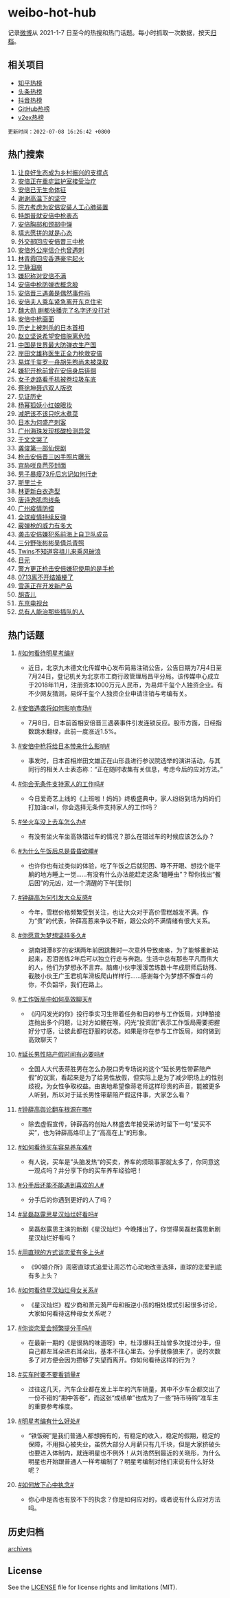 # weibo-hot-hub

记录[微博](https://www.weibo.com)从 2021-1-7 日至今的热搜和热门话题。每小时抓取一次数据，按天[归档](archives)。

## 相关项目

- [知乎热榜](https://github.com/lonnyzhang423/zhihu-hot-hub)
- [头条热榜](https://github.com/lonnyzhang423/toutiao-hot-hub)
- [抖音热榜](https://github.com/lonnyzhang423/douyin-hot-hub)
- [GitHub热榜](https://github.com/lonnyzhang423/github-hot-hub)
- [v2ex热榜](https://github.com/lonnyzhang423/v2ex-hot-hub)


`更新时间：2022-07-08 16:26:42 +0800`

## 热门搜索

1. [让良好生态成为乡村振兴的支撑点](https://m.weibo.cn/search?containerid=100103type%3D1%26t%3D10%26q%3D%23%E8%AE%A9%E8%89%AF%E5%A5%BD%E7%94%9F%E6%80%81%E6%88%90%E4%B8%BA%E4%B9%A1%E6%9D%91%E6%8C%AF%E5%85%B4%E7%9A%84%E6%94%AF%E6%92%91%E7%82%B9%23&stream_entry_id=51&isnewpage=1&extparam=seat%3D1%26filter_type%3Drealtimehot%26dgr%3D0%26cate%3D10103%26pos%3D0%26c_type%3D51%26display_time%3D1657268801%26pre_seqid%3D165726880138502869222&luicode=10000011&lfid=106003type%253D25%2526t%253D3%2526disable_hot%253D1%2526filter_type%253Drealtimehot)
1. [安倍正在重症监护室接受治疗](https://m.weibo.cn/search?containerid=100103type%3D1%26t%3D10%26q%3D%23%E5%AE%89%E5%80%8D%E6%AD%A3%E5%9C%A8%E9%87%8D%E7%97%87%E7%9B%91%E6%8A%A4%E5%AE%A4%E6%8E%A5%E5%8F%97%E6%B2%BB%E7%96%97%23&stream_entry_id=31&isnewpage=1&extparam=seat%3D1%26filter_type%3Drealtimehot%26dgr%3D0%26c_type%3D31%26realpos%3D1%26flag%3D4%26cate%3D0%26lcate%3D5001%26pos%3D0%26display_time%3D1657268801%26pre_seqid%3D165726880138502869222&luicode=10000011&lfid=106003type%253D25%2526t%253D3%2526disable_hot%253D1%2526filter_type%253Drealtimehot)
1. [安倍已无生命体征](https://m.weibo.cn/search?containerid=100103type%3D1%26t%3D10%26q%3D%23%E5%AE%89%E5%80%8D%E5%B7%B2%E6%97%A0%E7%94%9F%E5%91%BD%E4%BD%93%E5%BE%81%23&stream_entry_id=31&isnewpage=1&extparam=seat%3D1%26filter_type%3Drealtimehot%26dgr%3D0%26c_type%3D31%26realpos%3D2%26flag%3D4%26cate%3D0%26lcate%3D5001%26pos%3D1%26display_time%3D1657268801%26pre_seqid%3D165726880138502869222&luicode=10000011&lfid=106003type%253D25%2526t%253D3%2526disable_hot%253D1%2526filter_type%253Drealtimehot)
1. [谢谢高温下的坚守](https://m.weibo.cn/search?containerid=100103type%3D1%26t%3D10%26q%3D%23%E8%B0%A2%E8%B0%A2%E9%AB%98%E6%B8%A9%E4%B8%8B%E7%9A%84%E5%9D%9A%E5%AE%88%23&stream_entry_id=31&isnewpage=1&extparam=seat%3D1%26filter_type%3Drealtimehot%26dgr%3D0%26c_type%3D31%26realpos%3D3%26flag%3D0%26cate%3D0%26lcate%3D5001%26pos%3D2%26display_time%3D1657268801%26pre_seqid%3D165726880138502869222&luicode=10000011&lfid=106003type%253D25%2526t%253D3%2526disable_hot%253D1%2526filter_type%253Drealtimehot)
1. [院方考虑为安倍安装人工心肺装置](https://m.weibo.cn/search?containerid=100103type%3D1%26t%3D10%26q%3D%23%E9%99%A2%E6%96%B9%E8%80%83%E8%99%91%E4%B8%BA%E5%AE%89%E5%80%8D%E5%AE%89%E8%A3%85%E4%BA%BA%E5%B7%A5%E5%BF%83%E8%82%BA%E8%A3%85%E7%BD%AE%23&stream_entry_id=31&isnewpage=1&extparam=seat%3D1%26filter_type%3Drealtimehot%26dgr%3D0%26c_type%3D31%26realpos%3D4%26flag%3D1%26cate%3D0%26lcate%3D5001%26pos%3D3%26display_time%3D1657268801%26pre_seqid%3D165726880138502869222&luicode=10000011&lfid=106003type%253D25%2526t%253D3%2526disable_hot%253D1%2526filter_type%253Drealtimehot)
1. [特朗普就安倍中枪表态](https://m.weibo.cn/search?containerid=100103type%3D1%26t%3D10%26q%3D%23%E7%89%B9%E6%9C%97%E6%99%AE%E5%B0%B1%E5%AE%89%E5%80%8D%E4%B8%AD%E6%9E%AA%E8%A1%A8%E6%80%81%23&stream_entry_id=31&isnewpage=1&extparam=seat%3D1%26filter_type%3Drealtimehot%26dgr%3D0%26c_type%3D31%26realpos%3D5%26flag%3D2%26cate%3D0%26lcate%3D5001%26pos%3D4%26display_time%3D1657268801%26pre_seqid%3D165726880138502869222&luicode=10000011&lfid=106003type%253D25%2526t%253D3%2526disable_hot%253D1%2526filter_type%253Drealtimehot)
1. [安倍胸部和颈部中弹](https://m.weibo.cn/search?containerid=100103type%3D1%26t%3D10%26q%3D%23%E5%AE%89%E5%80%8D%E8%83%B8%E9%83%A8%E5%92%8C%E9%A2%88%E9%83%A8%E4%B8%AD%E5%BC%B9%23&stream_entry_id=31&isnewpage=1&extparam=seat%3D1%26filter_type%3Drealtimehot%26dgr%3D0%26c_type%3D31%26realpos%3D6%26flag%3D1%26cate%3D0%26lcate%3D5001%26pos%3D5%26display_time%3D1657268801%26pre_seqid%3D165726880138502869222&luicode=10000011&lfid=106003type%253D25%2526t%253D3%2526disable_hot%253D1%2526filter_type%253Drealtimehot)
1. [填志愿拼的就是心态](https://m.weibo.cn/search?containerid=100103type%3D1%26t%3D10%26q%3D%23%E5%A1%AB%E5%BF%97%E6%84%BF%E6%8B%BC%E7%9A%84%E5%B0%B1%E6%98%AF%E5%BF%83%E6%80%81%23&stream_entry_id=31&isnewpage=1&extparam=seat%3D1%26filter_type%3Drealtimehot%26adid%3D159246%26c_type%3D31%26dgr%3D0%26cate%3D0%26lcate%3D5001%26pos%3D6%26display_time%3D1657268801%26pre_seqid%3D165726880138502869222&luicode=10000011&lfid=106003type%253D25%2526t%253D3%2526disable_hot%253D1%2526filter_type%253Drealtimehot)
1. [外交部回应安倍晋三中枪](https://m.weibo.cn/search?containerid=100103type%3D1%26t%3D10%26q%3D%23%E5%A4%96%E4%BA%A4%E9%83%A8%E5%9B%9E%E5%BA%94%E5%AE%89%E5%80%8D%E6%99%8B%E4%B8%89%E4%B8%AD%E6%9E%AA%23&stream_entry_id=31&isnewpage=1&extparam=seat%3D1%26filter_type%3Drealtimehot%26dgr%3D0%26c_type%3D31%26realpos%3D7%26flag%3D1%26cate%3D0%26lcate%3D5001%26pos%3D7%26display_time%3D1657268801%26pre_seqid%3D165726880138502869222&luicode=10000011&lfid=106003type%253D25%2526t%253D3%2526disable_hot%253D1%2526filter_type%253Drealtimehot)
1. [安倍外公岸信介也曾遇刺](https://m.weibo.cn/search?containerid=100103type%3D1%26t%3D10%26q%3D%23%E5%AE%89%E5%80%8D%E5%A4%96%E5%85%AC%E5%B2%B8%E4%BF%A1%E4%BB%8B%E4%B9%9F%E6%9B%BE%E9%81%87%E5%88%BA%23&stream_entry_id=31&isnewpage=1&extparam=seat%3D1%26filter_type%3Drealtimehot%26dgr%3D0%26c_type%3D31%26realpos%3D8%26flag%3D1%26cate%3D0%26lcate%3D5001%26pos%3D8%26display_time%3D1657268801%26pre_seqid%3D165726880138502869222&luicode=10000011&lfid=106003type%253D25%2526t%253D3%2526disable_hot%253D1%2526filter_type%253Drealtimehot)
1. [林青霞回应香港豪宅起火](https://m.weibo.cn/search?containerid=100103type%3D1%26t%3D10%26q%3D%23%E6%9E%97%E9%9D%92%E9%9C%9E%E5%9B%9E%E5%BA%94%E9%A6%99%E6%B8%AF%E8%B1%AA%E5%AE%85%E8%B5%B7%E7%81%AB%23&stream_entry_id=31&isnewpage=1&extparam=seat%3D1%26filter_type%3Drealtimehot%26dgr%3D0%26c_type%3D31%26realpos%3D9%26flag%3D1%26cate%3D0%26lcate%3D5001%26pos%3D9%26display_time%3D1657268801%26pre_seqid%3D165726880138502869222&luicode=10000011&lfid=106003type%253D25%2526t%253D3%2526disable_hot%253D1%2526filter_type%253Drealtimehot)
1. [宁静泪崩](https://m.weibo.cn/search?containerid=100103type%3D1%26t%3D10%26q%3D%23%E5%AE%81%E9%9D%99%E6%B3%AA%E5%B4%A9%23&stream_entry_id=31&isnewpage=1&extparam=seat%3D1%26filter_type%3Drealtimehot%26dgr%3D0%26c_type%3D31%26realpos%3D10%26flag%3D1%26cate%3D0%26lcate%3D5001%26pos%3D10%26display_time%3D1657268801%26pre_seqid%3D165726880138502869222&luicode=10000011&lfid=106003type%253D25%2526t%253D3%2526disable_hot%253D1%2526filter_type%253Drealtimehot)
1. [嫌犯称对安倍不满](https://m.weibo.cn/search?containerid=100103type%3D1%26t%3D10%26q%3D%23%E5%AB%8C%E7%8A%AF%E7%A7%B0%E5%AF%B9%E5%AE%89%E5%80%8D%E4%B8%8D%E6%BB%A1%23&stream_entry_id=31&isnewpage=1&extparam=seat%3D1%26filter_type%3Drealtimehot%26dgr%3D0%26c_type%3D31%26realpos%3D11%26flag%3D0%26cate%3D0%26lcate%3D5001%26pos%3D11%26display_time%3D1657268801%26pre_seqid%3D165726880138502869222&luicode=10000011&lfid=106003type%253D25%2526t%253D3%2526disable_hot%253D1%2526filter_type%253Drealtimehot)
1. [安倍中枪防弹衣概念股](https://m.weibo.cn/search?containerid=100103type%3D1%26t%3D10%26q%3D%23%E5%AE%89%E5%80%8D%E4%B8%AD%E6%9E%AA%E9%98%B2%E5%BC%B9%E8%A1%A3%E6%A6%82%E5%BF%B5%E8%82%A1%23&stream_entry_id=31&isnewpage=1&extparam=seat%3D1%26filter_type%3Drealtimehot%26dgr%3D0%26c_type%3D31%26realpos%3D12%26flag%3D1%26cate%3D0%26lcate%3D5001%26pos%3D12%26display_time%3D1657268801%26pre_seqid%3D165726880138502869222&luicode=10000011&lfid=106003type%253D25%2526t%253D3%2526disable_hot%253D1%2526filter_type%253Drealtimehot)
1. [安倍晋三遇袭是偶然事件吗](https://m.weibo.cn/search?containerid=100103type%3D1%26t%3D10%26q%3D%23%E5%AE%89%E5%80%8D%E6%99%8B%E4%B8%89%E9%81%87%E8%A2%AD%E6%98%AF%E5%81%B6%E7%84%B6%E4%BA%8B%E4%BB%B6%E5%90%97%23&stream_entry_id=31&isnewpage=1&extparam=seat%3D1%26filter_type%3Drealtimehot%26dgr%3D0%26c_type%3D31%26realpos%3D13%26flag%3D1%26cate%3D0%26lcate%3D5001%26pos%3D13%26display_time%3D1657268801%26pre_seqid%3D165726880138502869222&luicode=10000011&lfid=106003type%253D25%2526t%253D3%2526disable_hot%253D1%2526filter_type%253Drealtimehot)
1. [安倍夫人乘车紧急离开东京住宅](https://m.weibo.cn/search?containerid=100103type%3D1%26t%3D10%26q%3D%23%E5%AE%89%E5%80%8D%E5%A4%AB%E4%BA%BA%E4%B9%98%E8%BD%A6%E7%B4%A7%E6%80%A5%E7%A6%BB%E5%BC%80%E4%B8%9C%E4%BA%AC%E4%BD%8F%E5%AE%85%23&stream_entry_id=31&isnewpage=1&extparam=seat%3D1%26filter_type%3Drealtimehot%26dgr%3D0%26c_type%3D31%26realpos%3D14%26flag%3D2%26cate%3D0%26lcate%3D5001%26pos%3D14%26display_time%3D1657268801%26pre_seqid%3D165726880138502869222&luicode=10000011&lfid=106003type%253D25%2526t%253D3%2526disable_hot%253D1%2526filter_type%253Drealtimehot)
1. [魏大勋 剧都快播完了名字还没打对](https://m.weibo.cn/search?containerid=100103type%3D1%26t%3D10%26q%3D%E9%AD%8F%E5%A4%A7%E5%8B%8B+%E5%89%A7%E9%83%BD%E5%BF%AB%E6%92%AD%E5%AE%8C%E4%BA%86%E5%90%8D%E5%AD%97%E8%BF%98%E6%B2%A1%E6%89%93%E5%AF%B9&stream_entry_id=31&isnewpage=1&extparam=seat%3D1%26filter_type%3Drealtimehot%26dgr%3D0%26c_type%3D31%26realpos%3D15%26flag%3D1%26cate%3D0%26lcate%3D5001%26pos%3D15%26display_time%3D1657268801%26pre_seqid%3D165726880138502869222&luicode=10000011&lfid=106003type%253D25%2526t%253D3%2526disable_hot%253D1%2526filter_type%253Drealtimehot)
1. [安倍中枪画面](https://m.weibo.cn/search?containerid=100103type%3D1%26t%3D10%26q%3D%23%E5%AE%89%E5%80%8D%E4%B8%AD%E6%9E%AA%E7%94%BB%E9%9D%A2%23&stream_entry_id=31&isnewpage=1&extparam=seat%3D1%26filter_type%3Drealtimehot%26dgr%3D0%26c_type%3D31%26realpos%3D16%26flag%3D2%26cate%3D0%26lcate%3D5001%26pos%3D16%26display_time%3D1657268801%26pre_seqid%3D165726880138502869222&luicode=10000011&lfid=106003type%253D25%2526t%253D3%2526disable_hot%253D1%2526filter_type%253Drealtimehot)
1. [历史上被刺杀的日本首相](https://m.weibo.cn/search?containerid=100103type%3D1%26t%3D10%26q%3D%23%E5%8E%86%E5%8F%B2%E4%B8%8A%E8%A2%AB%E5%88%BA%E6%9D%80%E7%9A%84%E6%97%A5%E6%9C%AC%E9%A6%96%E7%9B%B8%23&stream_entry_id=31&isnewpage=1&extparam=seat%3D1%26filter_type%3Drealtimehot%26dgr%3D0%26c_type%3D31%26realpos%3D17%26flag%3D1%26cate%3D0%26lcate%3D5001%26pos%3D17%26display_time%3D1657268801%26pre_seqid%3D165726880138502869222&luicode=10000011&lfid=106003type%253D25%2526t%253D3%2526disable_hot%253D1%2526filter_type%253Drealtimehot)
1. [赵立坚说希望安倍脱离危险](https://m.weibo.cn/search?containerid=100103type%3D1%26t%3D10%26q%3D%23%E8%B5%B5%E7%AB%8B%E5%9D%9A%E8%AF%B4%E5%B8%8C%E6%9C%9B%E5%AE%89%E5%80%8D%E8%84%B1%E7%A6%BB%E5%8D%B1%E9%99%A9%23&stream_entry_id=31&isnewpage=1&extparam=seat%3D1%26filter_type%3Drealtimehot%26dgr%3D0%26c_type%3D31%26realpos%3D18%26flag%3D1%26cate%3D0%26lcate%3D5001%26pos%3D18%26display_time%3D1657268801%26pre_seqid%3D165726880138502869222&luicode=10000011&lfid=106003type%253D25%2526t%253D3%2526disable_hot%253D1%2526filter_type%253Drealtimehot)
1. [中国是世界最大防弹衣生产国](https://m.weibo.cn/search?containerid=100103type%3D1%26t%3D10%26q%3D%23%E4%B8%AD%E5%9B%BD%E6%98%AF%E4%B8%96%E7%95%8C%E6%9C%80%E5%A4%A7%E9%98%B2%E5%BC%B9%E8%A1%A3%E7%94%9F%E4%BA%A7%E5%9B%BD%23&stream_entry_id=31&isnewpage=1&extparam=seat%3D1%26filter_type%3Drealtimehot%26dgr%3D0%26c_type%3D31%26realpos%3D19%26flag%3D0%26cate%3D0%26lcate%3D5001%26pos%3D19%26display_time%3D1657268801%26pre_seqid%3D165726880138502869222&luicode=10000011&lfid=106003type%253D25%2526t%253D3%2526disable_hot%253D1%2526filter_type%253Drealtimehot)
1. [岸田文雄称医生正全力抢救安倍](https://m.weibo.cn/search?containerid=100103type%3D1%26t%3D10%26q%3D%23%E5%B2%B8%E7%94%B0%E6%96%87%E9%9B%84%E7%A7%B0%E5%8C%BB%E7%94%9F%E6%AD%A3%E5%85%A8%E5%8A%9B%E6%8A%A2%E6%95%91%E5%AE%89%E5%80%8D%23&stream_entry_id=31&isnewpage=1&extparam=seat%3D1%26filter_type%3Drealtimehot%26dgr%3D0%26c_type%3D31%26realpos%3D20%26flag%3D0%26cate%3D0%26lcate%3D5001%26pos%3D20%26display_time%3D1657268801%26pre_seqid%3D165726880138502869222&luicode=10000011&lfid=106003type%253D25%2526t%253D3%2526disable_hot%253D1%2526filter_type%253Drealtimehot)
1. [易烊千玺罗一舟胡先煦尚未被录取](https://m.weibo.cn/search?containerid=100103type%3D1%26t%3D10%26q%3D%23%E6%98%93%E7%83%8A%E5%8D%83%E7%8E%BA%E7%BD%97%E4%B8%80%E8%88%9F%E8%83%A1%E5%85%88%E7%85%A6%E5%B0%9A%E6%9C%AA%E8%A2%AB%E5%BD%95%E5%8F%96%23&stream_entry_id=31&isnewpage=1&extparam=seat%3D1%26filter_type%3Drealtimehot%26dgr%3D0%26c_type%3D31%26realpos%3D21%26flag%3D2%26cate%3D0%26lcate%3D5001%26pos%3D21%26display_time%3D1657268801%26pre_seqid%3D165726880138502869222&luicode=10000011&lfid=106003type%253D25%2526t%253D3%2526disable_hot%253D1%2526filter_type%253Drealtimehot)
1. [嫌犯开枪前曾在安倍身后徘徊](https://m.weibo.cn/search?containerid=100103type%3D1%26t%3D10%26q%3D%23%E5%AB%8C%E7%8A%AF%E5%BC%80%E6%9E%AA%E5%89%8D%E6%9B%BE%E5%9C%A8%E5%AE%89%E5%80%8D%E8%BA%AB%E5%90%8E%E5%BE%98%E5%BE%8A%23&stream_entry_id=31&isnewpage=1&extparam=seat%3D1%26filter_type%3Drealtimehot%26dgr%3D0%26c_type%3D31%26realpos%3D22%26flag%3D0%26cate%3D0%26lcate%3D5001%26pos%3D22%26display_time%3D1657268801%26pre_seqid%3D165726880138502869222&luicode=10000011&lfid=106003type%253D25%2526t%253D3%2526disable_hot%253D1%2526filter_type%253Drealtimehot)
1. [女子走路看手机被卷垃圾车底](https://m.weibo.cn/search?containerid=100103type%3D1%26t%3D10%26q%3D%23%E5%A5%B3%E5%AD%90%E8%B5%B0%E8%B7%AF%E7%9C%8B%E6%89%8B%E6%9C%BA%E8%A2%AB%E5%8D%B7%E5%9E%83%E5%9C%BE%E8%BD%A6%E5%BA%95%23&stream_entry_id=31&isnewpage=1&extparam=seat%3D1%26filter_type%3Drealtimehot%26dgr%3D0%26c_type%3D31%26realpos%3D23%26flag%3D1%26cate%3D0%26lcate%3D5001%26pos%3D23%26display_time%3D1657268801%26pre_seqid%3D165726880138502869222&luicode=10000011&lfid=106003type%253D25%2526t%253D3%2526disable_hot%253D1%2526filter_type%253Drealtimehot)
1. [蔡徐坤聂远双人版欲](https://m.weibo.cn/search?containerid=100103type%3D1%26t%3D10%26q%3D%23%E8%94%A1%E5%BE%90%E5%9D%A4%E8%81%82%E8%BF%9C%E5%8F%8C%E4%BA%BA%E7%89%88%E6%AC%B2%23&stream_entry_id=31&isnewpage=1&extparam=seat%3D1%26filter_type%3Drealtimehot%26dgr%3D0%26c_type%3D31%26realpos%3D24%26flag%3D1%26cate%3D0%26lcate%3D5001%26pos%3D24%26display_time%3D1657268801%26pre_seqid%3D165726880138502869222&luicode=10000011&lfid=106003type%253D25%2526t%253D3%2526disable_hot%253D1%2526filter_type%253Drealtimehot)
1. [见证历史](https://m.weibo.cn/search?containerid=100103type%3D1%26t%3D10%26q%3D%E8%A7%81%E8%AF%81%E5%8E%86%E5%8F%B2&stream_entry_id=31&isnewpage=1&extparam=seat%3D1%26filter_type%3Drealtimehot%26dgr%3D0%26c_type%3D31%26realpos%3D25%26flag%3D0%26cate%3D0%26lcate%3D5001%26pos%3D25%26display_time%3D1657268801%26pre_seqid%3D165726880138502869222&luicode=10000011&lfid=106003type%253D25%2526t%253D3%2526disable_hot%253D1%2526filter_type%253Drealtimehot)
1. [杨幂狐妖小红娘眼妆](https://m.weibo.cn/search?containerid=100103type%3D1%26t%3D10%26q%3D%23%E6%9D%A8%E5%B9%82%E7%8B%90%E5%A6%96%E5%B0%8F%E7%BA%A2%E5%A8%98%E7%9C%BC%E5%A6%86%23&stream_entry_id=31&isnewpage=1&extparam=seat%3D1%26filter_type%3Drealtimehot%26dgr%3D0%26c_type%3D31%26realpos%3D26%26flag%3D0%26cate%3D0%26lcate%3D5001%26pos%3D26%26display_time%3D1657268801%26pre_seqid%3D165726880138502869222&luicode=10000011&lfid=106003type%253D25%2526t%253D3%2526disable_hot%253D1%2526filter_type%253Drealtimehot)
1. [减肥该不该只吃水煮菜](https://m.weibo.cn/search?containerid=100103type%3D1%26t%3D10%26q%3D%23%E5%87%8F%E8%82%A5%E8%AF%A5%E4%B8%8D%E8%AF%A5%E5%8F%AA%E5%90%83%E6%B0%B4%E7%85%AE%E8%8F%9C%23&stream_entry_id=31&isnewpage=1&extparam=seat%3D1%26filter_type%3Drealtimehot%26dgr%3D0%26c_type%3D31%26realpos%3D27%26flag%3D0%26cate%3D0%26lcate%3D5001%26pos%3D27%26display_time%3D1657268801%26pre_seqid%3D165726880138502869222&luicode=10000011&lfid=106003type%253D25%2526t%253D3%2526disable_hot%253D1%2526filter_type%253Drealtimehot)
1. [日本为何盛产刺客](https://m.weibo.cn/search?containerid=100103type%3D1%26t%3D10%26q%3D%23%E6%97%A5%E6%9C%AC%E4%B8%BA%E4%BD%95%E7%9B%9B%E4%BA%A7%E5%88%BA%E5%AE%A2%23&stream_entry_id=31&isnewpage=1&extparam=seat%3D1%26filter_type%3Drealtimehot%26dgr%3D0%26c_type%3D31%26realpos%3D28%26flag%3D1%26cate%3D0%26lcate%3D5001%26pos%3D28%26display_time%3D1657268801%26pre_seqid%3D165726880138502869222&luicode=10000011&lfid=106003type%253D25%2526t%253D3%2526disable_hot%253D1%2526filter_type%253Drealtimehot)
1. [广州海珠发现核酸检测异常](https://m.weibo.cn/search?containerid=100103type%3D1%26t%3D10%26q%3D%E5%B9%BF%E5%B7%9E%E6%B5%B7%E7%8F%A0%E5%8F%91%E7%8E%B0%E6%A0%B8%E9%85%B8%E6%A3%80%E6%B5%8B%E5%BC%82%E5%B8%B8&stream_entry_id=31&isnewpage=1&extparam=seat%3D1%26filter_type%3Drealtimehot%26dgr%3D0%26c_type%3D31%26realpos%3D29%26flag%3D0%26cate%3D0%26lcate%3D5001%26pos%3D29%26display_time%3D1657268801%26pre_seqid%3D165726880138502869222&luicode=10000011&lfid=106003type%253D25%2526t%253D3%2526disable_hot%253D1%2526filter_type%253Drealtimehot)
1. [于文文哭了](https://m.weibo.cn/search?containerid=100103type%3D1%26t%3D10%26q%3D%23%E4%BA%8E%E6%96%87%E6%96%87%E5%93%AD%E4%BA%86%23&stream_entry_id=31&isnewpage=1&extparam=seat%3D1%26filter_type%3Drealtimehot%26dgr%3D0%26c_type%3D31%26realpos%3D30%26flag%3D0%26cate%3D0%26lcate%3D5001%26pos%3D30%26display_time%3D1657268801%26pre_seqid%3D165726880138502869222&luicode=10000011&lfid=106003type%253D25%2526t%253D3%2526disable_hot%253D1%2526filter_type%253Drealtimehot)
1. [龚俊第一部仙侠剧](https://m.weibo.cn/search?containerid=100103type%3D1%26t%3D10%26q%3D%23%E9%BE%9A%E4%BF%8A%E7%AC%AC%E4%B8%80%E9%83%A8%E4%BB%99%E4%BE%A0%E5%89%A7%23&stream_entry_id=31&isnewpage=1&extparam=seat%3D1%26filter_type%3Drealtimehot%26dgr%3D0%26c_type%3D31%26realpos%3D31%26flag%3D1%26cate%3D0%26lcate%3D5001%26pos%3D31%26display_time%3D1657268801%26pre_seqid%3D165726880138502869222&luicode=10000011&lfid=106003type%253D25%2526t%253D3%2526disable_hot%253D1%2526filter_type%253Drealtimehot)
1. [枪击安倍晋三凶手照片曝光](https://m.weibo.cn/search?containerid=100103type%3D1%26t%3D10%26q%3D%23%E6%9E%AA%E5%87%BB%E5%AE%89%E5%80%8D%E6%99%8B%E4%B8%89%E5%87%B6%E6%89%8B%E7%85%A7%E7%89%87%E6%9B%9D%E5%85%89%23&stream_entry_id=31&isnewpage=1&extparam=seat%3D1%26filter_type%3Drealtimehot%26dgr%3D0%26c_type%3D31%26realpos%3D32%26flag%3D0%26cate%3D0%26lcate%3D5001%26pos%3D32%26display_time%3D1657268801%26pre_seqid%3D165726880138502869222&luicode=10000011&lfid=106003type%253D25%2526t%253D3%2526disable_hot%253D1%2526filter_type%253Drealtimehot)
1. [宫胁咲良芭莎封面](https://m.weibo.cn/search?containerid=100103type%3D1%26t%3D10%26q%3D%23%E5%AE%AB%E8%83%81%E5%92%B2%E8%89%AF%E8%8A%AD%E8%8E%8E%E5%B0%81%E9%9D%A2%23&stream_entry_id=31&isnewpage=1&extparam=seat%3D1%26filter_type%3Drealtimehot%26dgr%3D0%26c_type%3D31%26realpos%3D33%26flag%3D1%26cate%3D0%26lcate%3D5001%26pos%3D33%26display_time%3D1657268801%26pre_seqid%3D165726880138502869222&luicode=10000011&lfid=106003type%253D25%2526t%253D3%2526disable_hot%253D1%2526filter_type%253Drealtimehot)
1. [男子暴瘦73斤后忘记如何行走](https://m.weibo.cn/search?containerid=100103type%3D1%26t%3D10%26q%3D%23%E7%94%B7%E5%AD%90%E6%9A%B4%E7%98%A673%E6%96%A4%E5%90%8E%E5%BF%98%E8%AE%B0%E5%A6%82%E4%BD%95%E8%A1%8C%E8%B5%B0%23&stream_entry_id=31&isnewpage=1&extparam=seat%3D1%26filter_type%3Drealtimehot%26dgr%3D0%26c_type%3D31%26realpos%3D34%26flag%3D0%26cate%3D0%26lcate%3D5001%26pos%3D34%26display_time%3D1657268801%26pre_seqid%3D165726880138502869222&luicode=10000011&lfid=106003type%253D25%2526t%253D3%2526disable_hot%253D1%2526filter_type%253Drealtimehot)
1. [斯里兰卡](https://m.weibo.cn/search?containerid=100103type%3D1%26t%3D10%26q%3D%E6%96%AF%E9%87%8C%E5%85%B0%E5%8D%A1&stream_entry_id=31&isnewpage=1&extparam=seat%3D1%26filter_type%3Drealtimehot%26dgr%3D0%26c_type%3D31%26realpos%3D35%26flag%3D1%26cate%3D0%26lcate%3D5001%26pos%3D35%26display_time%3D1657268801%26pre_seqid%3D165726880138502869222&luicode=10000011&lfid=106003type%253D25%2526t%253D3%2526disable_hot%253D1%2526filter_type%253Drealtimehot)
1. [林更新白衣造型](https://m.weibo.cn/search?containerid=100103type%3D1%26t%3D10%26q%3D%23%E6%9E%97%E6%9B%B4%E6%96%B0%E7%99%BD%E8%A1%A3%E9%80%A0%E5%9E%8B%23&stream_entry_id=31&isnewpage=1&extparam=seat%3D1%26filter_type%3Drealtimehot%26dgr%3D0%26c_type%3D31%26realpos%3D36%26flag%3D1%26cate%3D0%26lcate%3D5001%26pos%3D36%26display_time%3D1657268801%26pre_seqid%3D165726880138502869222&luicode=10000011&lfid=106003type%253D25%2526t%253D3%2526disable_hot%253D1%2526filter_type%253Drealtimehot)
1. [唐诗逸肌肉线条](https://m.weibo.cn/search?containerid=100103type%3D1%26t%3D10%26q%3D%23%E5%94%90%E8%AF%97%E9%80%B8%E8%82%8C%E8%82%89%E7%BA%BF%E6%9D%A1%23&stream_entry_id=31&isnewpage=1&extparam=seat%3D1%26filter_type%3Drealtimehot%26dgr%3D0%26c_type%3D31%26realpos%3D37%26flag%3D1%26cate%3D0%26lcate%3D5001%26pos%3D37%26display_time%3D1657268801%26pre_seqid%3D165726880138502869222&luicode=10000011&lfid=106003type%253D25%2526t%253D3%2526disable_hot%253D1%2526filter_type%253Drealtimehot)
1. [广州疫情防控](https://m.weibo.cn/search?containerid=100103type%3D1%26t%3D10%26q%3D%E5%B9%BF%E5%B7%9E%E7%96%AB%E6%83%85%E9%98%B2%E6%8E%A7&stream_entry_id=31&isnewpage=1&extparam=seat%3D1%26filter_type%3Drealtimehot%26dgr%3D0%26c_type%3D31%26realpos%3D38%26flag%3D1%26cate%3D0%26lcate%3D5001%26pos%3D38%26display_time%3D1657268801%26pre_seqid%3D165726880138502869222&luicode=10000011&lfid=106003type%253D25%2526t%253D3%2526disable_hot%253D1%2526filter_type%253Drealtimehot)
1. [全球疫情持续反弹](https://m.weibo.cn/search?containerid=100103type%3D1%26t%3D10%26q%3D%23%E5%85%A8%E7%90%83%E7%96%AB%E6%83%85%E6%8C%81%E7%BB%AD%E5%8F%8D%E5%BC%B9%23&stream_entry_id=31&isnewpage=1&extparam=seat%3D1%26filter_type%3Drealtimehot%26dgr%3D0%26c_type%3D31%26realpos%3D39%26flag%3D1%26cate%3D0%26lcate%3D5001%26pos%3D39%26display_time%3D1657268801%26pre_seqid%3D165726880138502869222&luicode=10000011&lfid=106003type%253D25%2526t%253D3%2526disable_hot%253D1%2526filter_type%253Drealtimehot)
1. [霰弹枪的威力有多大](https://m.weibo.cn/search?containerid=100103type%3D1%26t%3D10%26q%3D%23%E9%9C%B0%E5%BC%B9%E6%9E%AA%E7%9A%84%E5%A8%81%E5%8A%9B%E6%9C%89%E5%A4%9A%E5%A4%A7%23&stream_entry_id=31&isnewpage=1&extparam=seat%3D1%26filter_type%3Drealtimehot%26dgr%3D0%26c_type%3D31%26realpos%3D40%26flag%3D0%26cate%3D0%26lcate%3D5001%26pos%3D40%26display_time%3D1657268801%26pre_seqid%3D165726880138502869222&luicode=10000011&lfid=106003type%253D25%2526t%253D3%2526disable_hot%253D1%2526filter_type%253Drealtimehot)
1. [袭击安倍嫌犯系前海上自卫队成员](https://m.weibo.cn/search?containerid=100103type%3D1%26t%3D10%26q%3D%23%E8%A2%AD%E5%87%BB%E5%AE%89%E5%80%8D%E5%AB%8C%E7%8A%AF%E7%B3%BB%E5%89%8D%E6%B5%B7%E4%B8%8A%E8%87%AA%E5%8D%AB%E9%98%9F%E6%88%90%E5%91%98%23&stream_entry_id=31&isnewpage=1&extparam=seat%3D1%26filter_type%3Drealtimehot%26dgr%3D0%26c_type%3D31%26realpos%3D41%26flag%3D0%26cate%3D0%26lcate%3D5001%26pos%3D41%26display_time%3D1657268801%26pre_seqid%3D165726880138502869222&luicode=10000011&lfid=106003type%253D25%2526t%253D3%2526disable_hot%253D1%2526filter_type%253Drealtimehot)
1. [三分野张彬彬吴倩杀青照](https://m.weibo.cn/search?containerid=100103type%3D1%26t%3D10%26q%3D%23%E4%B8%89%E5%88%86%E9%87%8E%E5%BC%A0%E5%BD%AC%E5%BD%AC%E5%90%B4%E5%80%A9%E6%9D%80%E9%9D%92%E7%85%A7%23&stream_entry_id=31&isnewpage=1&extparam=seat%3D1%26filter_type%3Drealtimehot%26dgr%3D0%26c_type%3D31%26realpos%3D42%26flag%3D1%26cate%3D0%26lcate%3D5001%26pos%3D42%26display_time%3D1657268801%26pre_seqid%3D165726880138502869222&luicode=10000011&lfid=106003type%253D25%2526t%253D3%2526disable_hot%253D1%2526filter_type%253Drealtimehot)
1. [Twins不知道容祖儿来乘风破浪](https://m.weibo.cn/search?containerid=100103type%3D1%26t%3D10%26q%3D%23Twins%E4%B8%8D%E7%9F%A5%E9%81%93%E5%AE%B9%E7%A5%96%E5%84%BF%E6%9D%A5%E4%B9%98%E9%A3%8E%E7%A0%B4%E6%B5%AA%23&stream_entry_id=31&isnewpage=1&extparam=seat%3D1%26filter_type%3Drealtimehot%26dgr%3D0%26c_type%3D31%26realpos%3D43%26flag%3D0%26cate%3D0%26lcate%3D5001%26pos%3D43%26display_time%3D1657268801%26pre_seqid%3D165726880138502869222&luicode=10000011&lfid=106003type%253D25%2526t%253D3%2526disable_hot%253D1%2526filter_type%253Drealtimehot)
1. [日元](https://m.weibo.cn/search?containerid=100103type%3D1%26t%3D10%26q%3D%E6%97%A5%E5%85%83&stream_entry_id=31&isnewpage=1&extparam=seat%3D1%26filter_type%3Drealtimehot%26dgr%3D0%26c_type%3D31%26realpos%3D44%26flag%3D0%26cate%3D0%26lcate%3D5001%26pos%3D44%26display_time%3D1657268801%26pre_seqid%3D165726880138502869222&luicode=10000011&lfid=106003type%253D25%2526t%253D3%2526disable_hot%253D1%2526filter_type%253Drealtimehot)
1. [警方更正枪击安倍嫌犯使用的是手枪](https://m.weibo.cn/search?containerid=100103type%3D1%26t%3D10%26q%3D%23%E8%AD%A6%E6%96%B9%E6%9B%B4%E6%AD%A3%E6%9E%AA%E5%87%BB%E5%AE%89%E5%80%8D%E5%AB%8C%E7%8A%AF%E4%BD%BF%E7%94%A8%E7%9A%84%E6%98%AF%E6%89%8B%E6%9E%AA%23&stream_entry_id=31&isnewpage=1&extparam=seat%3D1%26filter_type%3Drealtimehot%26dgr%3D0%26c_type%3D31%26realpos%3D45%26flag%3D0%26cate%3D0%26lcate%3D5001%26pos%3D45%26display_time%3D1657268801%26pre_seqid%3D165726880138502869222&luicode=10000011&lfid=106003type%253D25%2526t%253D3%2526disable_hot%253D1%2526filter_type%253Drealtimehot)
1. [0713离不开结婚梗了](https://m.weibo.cn/search?containerid=100103type%3D1%26t%3D10%26q%3D%230713%E7%A6%BB%E4%B8%8D%E5%BC%80%E7%BB%93%E5%A9%9A%E6%A2%97%E4%BA%86%23&stream_entry_id=31&isnewpage=1&extparam=seat%3D1%26filter_type%3Drealtimehot%26dgr%3D0%26c_type%3D31%26realpos%3D46%26flag%3D1%26cate%3D0%26lcate%3D5001%26pos%3D46%26display_time%3D1657268801%26pre_seqid%3D165726880138502869222&luicode=10000011&lfid=106003type%253D25%2526t%253D3%2526disable_hot%253D1%2526filter_type%253Drealtimehot)
1. [雪莲正在开发新产品](https://m.weibo.cn/search?containerid=100103type%3D1%26t%3D10%26q%3D%23%E9%9B%AA%E8%8E%B2%E6%AD%A3%E5%9C%A8%E5%BC%80%E5%8F%91%E6%96%B0%E4%BA%A7%E5%93%81%23&stream_entry_id=31&isnewpage=1&extparam=seat%3D1%26filter_type%3Drealtimehot%26dgr%3D0%26c_type%3D31%26realpos%3D47%26flag%3D1%26cate%3D0%26lcate%3D5001%26pos%3D47%26display_time%3D1657268801%26pre_seqid%3D165726880138502869222&luicode=10000011&lfid=106003type%253D25%2526t%253D3%2526disable_hot%253D1%2526filter_type%253Drealtimehot)
1. [胡杏儿](https://m.weibo.cn/search?containerid=100103type%3D1%26t%3D10%26q%3D%E8%83%A1%E6%9D%8F%E5%84%BF&stream_entry_id=31&isnewpage=1&extparam=seat%3D1%26filter_type%3Drealtimehot%26dgr%3D0%26c_type%3D31%26realpos%3D48%26flag%3D1%26cate%3D0%26lcate%3D5001%26pos%3D48%26display_time%3D1657268801%26pre_seqid%3D165726880138502869222&luicode=10000011&lfid=106003type%253D25%2526t%253D3%2526disable_hot%253D1%2526filter_type%253Drealtimehot)
1. [东京电视台](https://m.weibo.cn/search?containerid=100103type%3D1%26t%3D10%26q%3D%E4%B8%9C%E4%BA%AC%E7%94%B5%E8%A7%86%E5%8F%B0&stream_entry_id=31&isnewpage=1&extparam=seat%3D1%26filter_type%3Drealtimehot%26dgr%3D0%26c_type%3D31%26realpos%3D49%26flag%3D0%26cate%3D0%26lcate%3D5001%26pos%3D49%26display_time%3D1657268801%26pre_seqid%3D165726880138502869222&luicode=10000011&lfid=106003type%253D25%2526t%253D3%2526disable_hot%253D1%2526filter_type%253Drealtimehot)
1. [总有人能治那些插队的人](https://m.weibo.cn/search?containerid=100103type%3D1%26t%3D10%26q%3D%23%E6%80%BB%E6%9C%89%E4%BA%BA%E8%83%BD%E6%B2%BB%E9%82%A3%E4%BA%9B%E6%8F%92%E9%98%9F%E7%9A%84%E4%BA%BA%23&stream_entry_id=31&isnewpage=1&extparam=seat%3D1%26filter_type%3Drealtimehot%26dgr%3D0%26c_type%3D31%26realpos%3D50%26flag%3D1%26cate%3D0%26lcate%3D5001%26pos%3D50%26display_time%3D1657268801%26pre_seqid%3D165726880138502869222&luicode=10000011&lfid=106003type%253D25%2526t%253D3%2526disable_hot%253D1%2526filter_type%253Drealtimehot)

## 热门话题

1. [#如何看待明星考编#](https://m.weibo.cn/search?containerid=231522type%3D1%26t%3D10%26q%3D%23%E5%A6%82%E4%BD%95%E7%9C%8B%E5%BE%85%E6%98%8E%E6%98%9F%E8%80%83%E7%BC%96%23&stream_entry_id=128&isnewpage=1&extparam=seat%3D1%26dgr%3D0%26cate%3D5004%26unitid%3D44788%26lcate%3D5004%26pos%3D1-0-0%26c_type%3D128%26display_time%3D1657268802%26pre_seqid%3D16572688024590327035306&luicode=10000011&lfid=231648_-_4)
    - 近日，北京九木德文化传媒中心发布简易注销公告，公告日期为7月4日至7月24日，登记机关为北京市工商行政管理局昌平分局。该传媒中心成立于2018年11月，注册资本1000万元人民币，为易烊千玺个人独资企业。有不少网友猜测，易烊千玺个人独资企业申请注销与考编有关。

1. [#安倍遇袭将如何影响市场#](https://m.weibo.cn/search?containerid=231522type%3D1%26t%3D10%26q%3D%23%E5%AE%89%E5%80%8D%E9%81%87%E8%A2%AD%E5%B0%86%E5%A6%82%E4%BD%95%E5%BD%B1%E5%93%8D%E5%B8%82%E5%9C%BA%23&stream_entry_id=128&isnewpage=1&extparam=seat%3D1%26dgr%3D0%26cate%3D5004%26unitid%3D44802%26lcate%3D5004%26pos%3D1-0-1%26c_type%3D128%26display_time%3D1657268802%26pre_seqid%3D16572688024590327035306&luicode=10000011&lfid=231648_-_4)
    - 7月8日，日本前首相安倍晋三遇袭事件引发连锁反应。股市方面，日经指数跳水翻绿，此前一度涨近1.5%。

1. [#安倍中枪将给日本带来什么影响#](https://m.weibo.cn/search?containerid=231522type%3D1%26t%3D10%26q%3D%23%E5%AE%89%E5%80%8D%E4%B8%AD%E6%9E%AA%E5%B0%86%E7%BB%99%E6%97%A5%E6%9C%AC%E5%B8%A6%E6%9D%A5%E4%BB%80%E4%B9%88%E5%BD%B1%E5%93%8D%23&stream_entry_id=128&isnewpage=1&extparam=seat%3D1%26dgr%3D0%26cate%3D5004%26unitid%3D44803%26lcate%3D5004%26pos%3D1-0-2%26c_type%3D128%26display_time%3D1657268802%26pre_seqid%3D16572688024590327035306&luicode=10000011&lfid=231648_-_4)
    - 事发时，日本首相岸田文雄正在山形县进行参议院选举的演讲活动，与其同行的相关人士表态称：“正在随时收集有关信息，考虑今后的应对方法。”

1. [#你会无条件支持家人的工作吗#](https://m.weibo.cn/search?containerid=231522type%3D1%26t%3D10%26q%3D%23%E4%BD%A0%E4%BC%9A%E6%97%A0%E6%9D%A1%E4%BB%B6%E6%94%AF%E6%8C%81%E5%AE%B6%E4%BA%BA%E7%9A%84%E5%B7%A5%E4%BD%9C%E5%90%97%23&stream_entry_id=128&isnewpage=1&extparam=seat%3D1%26dgr%3D0%26cate%3D5004%26unitid%3D1657249870860%26lcate%3D5004%26pos%3D1-0-3%26c_type%3D128%26display_time%3D1657268802%26pre_seqid%3D16572688024590327035306&luicode=10000011&lfid=231648_-_4)
    - 今日爱奇艺上线的《上班啦！妈妈》终极盛典中，家人纷纷到场为妈妈们打加油call，你会选择无条件支持家人的工作吗？

1. [#坐火车没上去车怎么办#](https://m.weibo.cn/search?containerid=231522type%3D1%26t%3D10%26q%3D%23%E5%9D%90%E7%81%AB%E8%BD%A6%E6%B2%A1%E4%B8%8A%E5%8E%BB%E8%BD%A6%E6%80%8E%E4%B9%88%E5%8A%9E%23&stream_entry_id=128&isnewpage=1&extparam=seat%3D1%26dgr%3D0%26cate%3D5004%26unitid%3D1657191679853%26lcate%3D5004%26pos%3D1-0-4%26c_type%3D128%26display_time%3D1657268802%26pre_seqid%3D16572688024590327035306&luicode=10000011&lfid=231648_-_4)
    - 有没有坐火车坐高铁错过车的情况？那么在错过车的时候应该怎么办？

1. [#为什么午饭后总是昏昏欲睡#](https://m.weibo.cn/search?containerid=231522type%3D1%26t%3D10%26q%3D%23%E4%B8%BA%E4%BB%80%E4%B9%88%E5%8D%88%E9%A5%AD%E5%90%8E%E6%80%BB%E6%98%AF%E6%98%8F%E6%98%8F%E6%AC%B2%E7%9D%A1%23&stream_entry_id=128&isnewpage=1&extparam=seat%3D1%26dgr%3D0%26cate%3D5004%26unitid%3D44791%26lcate%3D5004%26pos%3D1-0-5%26c_type%3D128%26display_time%3D1657268802%26pre_seqid%3D16572688024590327035306&luicode=10000011&lfid=231648_-_4)
    - 也许你也有过类似的体验，吃了午饭之后就犯困、睁不开眼、想找个能平躺的地方睡上一觉……有没有什么办法能赶走这条“瞌睡虫”？帮你找出“餐后困”的元凶，过一个清醒的下午[爱你] ​​​​

1. [#钟薛高为何引发大众反感#](https://m.weibo.cn/search?containerid=231522type%3D1%26t%3D10%26q%3D%23%E9%92%9F%E8%96%9B%E9%AB%98%E4%B8%BA%E4%BD%95%E5%BC%95%E5%8F%91%E5%A4%A7%E4%BC%97%E5%8F%8D%E6%84%9F%23&stream_entry_id=128&isnewpage=1&extparam=seat%3D1%26dgr%3D0%26cate%3D5004%26unitid%3D44777%26lcate%3D5004%26pos%3D1-0-6%26c_type%3D128%26display_time%3D1657268802%26pre_seqid%3D16572688024590327035306&luicode=10000011&lfid=231648_-_4)
    - 今年，雪糕价格频繁受到关注，也让大众对于高价雪糕越发不满。作为“贵”的代表，钟薛高惹来争议不断，跟公众的不满情绪有很大关系。

1. [#你愿意为梦想坚持多久#](https://m.weibo.cn/search?containerid=231522type%3D1%26t%3D10%26q%3D%23%E4%BD%A0%E6%84%BF%E6%84%8F%E4%B8%BA%E6%A2%A6%E6%83%B3%E5%9D%9A%E6%8C%81%E5%A4%9A%E4%B9%85%23&stream_entry_id=128&isnewpage=1&extparam=seat%3D1%26dgr%3D0%26cate%3D5004%26unitid%3D1657206999014%26lcate%3D5004%26pos%3D1-0-7%26c_type%3D128%26display_time%3D1657268802%26pre_seqid%3D16572688024590327035306&luicode=10000011&lfid=231648_-_4)
    - 湖南湘潭8岁的安琪两年前因跳舞时一次意外导致瘫痪，为了能够重新站起来，忍泪苦练2年后可以独立行走与奔跑。生活中总有那些平凡而伟大的人，他们为梦想永不言弃。脑瘫小伙李湲湲苦练数十年成厨师后助残、截肢小伙王广玉君机车滑板爬山样样行……感谢每个为梦想不懈奋斗的你，不负韶华，我们在路上。

1. [#工作饭局中如何高效聊天#](https://m.weibo.cn/search?containerid=231522type%3D1%26t%3D10%26q%3D%23%E5%B7%A5%E4%BD%9C%E9%A5%AD%E5%B1%80%E4%B8%AD%E5%A6%82%E4%BD%95%E9%AB%98%E6%95%88%E8%81%8A%E5%A4%A9%23&stream_entry_id=128&isnewpage=1&extparam=seat%3D1%26dgr%3D0%26cate%3D5004%26unitid%3D44792%26lcate%3D5004%26pos%3D1-0-8%26c_type%3D128%26display_time%3D1657268802%26pre_seqid%3D16572688024590327035306&luicode=10000011&lfid=231648_-_4)
    - 《闪闪发光的你》投行季实习生带着任务和目的参与工作饭局，刘坤酿接连抛出多个问题，让对方如鲠在喉，闪光“投资团”表示工作饭局需要把握好分寸感，让彼此都在舒服的状态。如果是你在参与工作饭局，如何做到高效聊天？

1. [#延长男性陪产假时间有必要吗#](https://m.weibo.cn/search?containerid=231522type%3D1%26t%3D10%26q%3D%23%E5%BB%B6%E9%95%BF%E7%94%B7%E6%80%A7%E9%99%AA%E4%BA%A7%E5%81%87%E6%97%B6%E9%97%B4%E6%9C%89%E5%BF%85%E8%A6%81%E5%90%97%23&stream_entry_id=128&isnewpage=1&extparam=seat%3D1%26dgr%3D0%26cate%3D5004%26unitid%3D44771%26lcate%3D5004%26pos%3D1-0-9%26c_type%3D128%26display_time%3D1657268802%26pre_seqid%3D16572688024590327035306&luicode=10000011&lfid=231648_-_4)
    - 全国人大代表蒋胜男在怎么办脱口秀专场说的这个“延长男性带薪陪产假”的议案，看起来是为了给男性放假，但实际上是为了减少职场上的性别歧视，为女性争取权益。由衷地希望像蒋老师这样珍贵的声音，能被更多人听到，所以对于延长男性带薪陪产假这件事，大家怎么看？ ​

1. [#钟薛高舆论翻车根源在哪#](https://m.weibo.cn/search?containerid=231522type%3D1%26t%3D10%26q%3D%23%E9%92%9F%E8%96%9B%E9%AB%98%E8%88%86%E8%AE%BA%E7%BF%BB%E8%BD%A6%E6%A0%B9%E6%BA%90%E5%9C%A8%E5%93%AA%23&stream_entry_id=128&isnewpage=1&extparam=seat%3D1%26dgr%3D0%26cate%3D5004%26unitid%3D44767%26lcate%3D5004%26pos%3D1-0-10%26c_type%3D128%26display_time%3D1657268802%26pre_seqid%3D16572688024590327035306&luicode=10000011&lfid=231648_-_4)
    - 除去虚假宣传，钟薛高的创始人林盛去年接受采访时留下一句“爱买不买”，也为钟薛高烙印上了“高高在上”的形象。

1. [#如何看待买车容易养车难#](https://m.weibo.cn/search?containerid=231522type%3D1%26t%3D10%26q%3D%23%E5%A6%82%E4%BD%95%E7%9C%8B%E5%BE%85%E4%B9%B0%E8%BD%A6%E5%AE%B9%E6%98%93%E5%85%BB%E8%BD%A6%E9%9A%BE%23&stream_entry_id=128&isnewpage=1&extparam=seat%3D1%26dgr%3D0%26cate%3D5004%26unitid%3D44748%26lcate%3D5004%26pos%3D1-0-11%26c_type%3D128%26display_time%3D1657268802%26pre_seqid%3D16572688024590327035306&luicode=10000011&lfid=231648_-_4)
    - 有人说，买车是”头脑发热“的买卖，养车的烦琐事那就太多了，你同意这一观点吗？并分享下你的买车养车经验吧！

1. [#分手后还能不能遇到喜欢的人#](https://m.weibo.cn/search?containerid=231522type%3D1%26t%3D10%26q%3D%23%E5%88%86%E6%89%8B%E5%90%8E%E8%BF%98%E8%83%BD%E4%B8%8D%E8%83%BD%E9%81%87%E5%88%B0%E5%96%9C%E6%AC%A2%E7%9A%84%E4%BA%BA%23&stream_entry_id=128&isnewpage=1&extparam=seat%3D1%26dgr%3D0%26cate%3D5004%26unitid%3D44772%26lcate%3D5004%26pos%3D1-0-12%26c_type%3D128%26display_time%3D1657268802%26pre_seqid%3D16572688024590327035306&luicode=10000011&lfid=231648_-_4)
    - 分手后的你遇到更好的人了吗？

1. [#吴磊赵露思星汉灿烂好看吗#](https://m.weibo.cn/search?containerid=231522type%3D1%26t%3D10%26q%3D%23%E5%90%B4%E7%A3%8A%E8%B5%B5%E9%9C%B2%E6%80%9D%E6%98%9F%E6%B1%89%E7%81%BF%E7%83%82%E5%A5%BD%E7%9C%8B%E5%90%97%23&stream_entry_id=128&isnewpage=1&extparam=seat%3D1%26dgr%3D0%26cate%3D5004%26unitid%3D44773%26lcate%3D5004%26pos%3D1-0-13%26c_type%3D128%26display_time%3D1657268802%26pre_seqid%3D16572688024590327035306&luicode=10000011&lfid=231648_-_4)
    - 吴磊赵露思主演的新剧《星汉灿烂》今晚播出了，你觉得吴磊赵露思新剧星汉灿烂好看吗？

1. [#用直球的方式谈恋爱有多上头#](https://m.weibo.cn/search?containerid=231522type%3D1%26t%3D10%26q%3D%23%E7%94%A8%E7%9B%B4%E7%90%83%E7%9A%84%E6%96%B9%E5%BC%8F%E8%B0%88%E6%81%8B%E7%88%B1%E6%9C%89%E5%A4%9A%E4%B8%8A%E5%A4%B4%23&stream_entry_id=128&isnewpage=1&extparam=seat%3D1%26dgr%3D0%26cate%3D5004%26unitid%3D1657262470637%26lcate%3D5004%26pos%3D1-0-14%26c_type%3D128%26display_time%3D1657268802%26pre_seqid%3D16572688024590327035306&luicode=10000011&lfid=231648_-_4)
    - 《90婚介所》周密直球式追爱让周芯竹心动地改变选择，直球的恋爱到底有多上头？

1. [#如何看待星汉灿烂母女关系#](https://m.weibo.cn/search?containerid=231522type%3D1%26t%3D10%26q%3D%23%E5%A6%82%E4%BD%95%E7%9C%8B%E5%BE%85%E6%98%9F%E6%B1%89%E7%81%BF%E7%83%82%E6%AF%8D%E5%A5%B3%E5%85%B3%E7%B3%BB%23&stream_entry_id=128&isnewpage=1&extparam=seat%3D1%26dgr%3D0%26cate%3D5004%26unitid%3D44768%26lcate%3D5004%26pos%3D1-0-15%26c_type%3D128%26display_time%3D1657268802%26pre_seqid%3D16572688024590327035306&luicode=10000011&lfid=231648_-_4)
    - 《星汉灿烂》程少商和萧元漪严母和叛逆小孩的相处模式引起很多讨论，大家如何看待这种母女关系呢？

1. [#你谈恋爱会频繁提分手吗#](https://m.weibo.cn/search?containerid=231522type%3D1%26t%3D10%26q%3D%23%E4%BD%A0%E8%B0%88%E6%81%8B%E7%88%B1%E4%BC%9A%E9%A2%91%E7%B9%81%E6%8F%90%E5%88%86%E6%89%8B%E5%90%97%23&stream_entry_id=128&isnewpage=1&extparam=seat%3D1%26dgr%3D0%26cate%3D5004%26unitid%3D44741%26lcate%3D5004%26pos%3D1-0-16%26c_type%3D128%26display_time%3D1657268802%26pre_seqid%3D16572688024590327035306&luicode=10000011&lfid=231648_-_4)
    - 在最新一期的《是很熟的味道呀》中，杜淳爆料王灿曾多次提过分手，但自己都左耳朵进右耳朵出，基本不往心里去。分手就像狼来了，说的次数多了对方便会因为攒够了失望而离开。你如何看待这样的行为？

1. [#买车时要不要看销量#](https://m.weibo.cn/search?containerid=231522type%3D1%26t%3D10%26q%3D%23%E4%B9%B0%E8%BD%A6%E6%97%B6%E8%A6%81%E4%B8%8D%E8%A6%81%E7%9C%8B%E9%94%80%E9%87%8F%23&stream_entry_id=128&isnewpage=1&extparam=seat%3D1%26dgr%3D0%26cate%3D5004%26unitid%3D44738%26lcate%3D5004%26pos%3D1-0-17%26c_type%3D128%26display_time%3D1657268802%26pre_seqid%3D16572688024590327035306&luicode=10000011&lfid=231648_-_4)
    - 过往这几天，汽车企业都在发上半年的汽车销量，其中不少车企都交出了一份不错的“期中答卷”，而这张“成绩单”也成为了一些“持币待购”准车主的重要参考维度。

1. [#明星考编有什么好处#](https://m.weibo.cn/search?containerid=231522type%3D1%26t%3D10%26q%3D%23%E6%98%8E%E6%98%9F%E8%80%83%E7%BC%96%E6%9C%89%E4%BB%80%E4%B9%88%E5%A5%BD%E5%A4%84%23&stream_entry_id=128&isnewpage=1&extparam=seat%3D1%26dgr%3D0%26cate%3D5004%26unitid%3D44801%26lcate%3D5004%26pos%3D1-0-18%26c_type%3D128%26display_time%3D1657268802%26pre_seqid%3D16572688024590327035306&luicode=10000011&lfid=231648_-_4)
    - “铁饭碗”是我们普通人都想拥有的，有稳定的收入，稳定的假期，稳定的保障，不用担心被失业，虽然大部分人月薪只有几千块，但是大家挤破头也要进入体制内，就连明星也不例外！从刘浩然到最近的关晓彤，为什么明星也开始跟普通人一样考编制了？明星考编制对他们来说有什么好处呢？

1. [#如何放下心中执念#](https://m.weibo.cn/search?containerid=231522type%3D1%26t%3D10%26q%3D%23%E5%A6%82%E4%BD%95%E6%94%BE%E4%B8%8B%E5%BF%83%E4%B8%AD%E6%89%A7%E5%BF%B5%23&stream_entry_id=128&isnewpage=1&extparam=seat%3D1%26dgr%3D0%26cate%3D5004%26unitid%3D44787%26lcate%3D5004%26pos%3D1-0-19%26c_type%3D128%26display_time%3D1657268802%26pre_seqid%3D16572688024590327035306&luicode=10000011&lfid=231648_-_4)
    - 你心中是否也有放不下的执念？你是如何应对的，或者说有什么应对方法吗。


## 历史归档

[archives](archives)

## License

See the [LICENSE](LICENSE) file for license rights and limitations (MIT).
